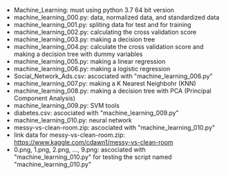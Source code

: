 - Machine_Learning: must using python 3.7 64 bit version
- machine_learning_000.py: data, normalized data, and standardized data
- machine_learning_001.py: spliting data for test and for training
- machine_learning_002.py: calculating the cross validation score
- machine_learning_003.py: making a decision tree
- machine_learning_004.py: calculate the cross validation score and making a decision tree with dummy variables
- machine_learning_005.py: making a linear regression
- machine_learning_006.py: making a logistic regression
- Social_Network_Ads.csv: ascociated with "machine_learning_006.py"
- machine_learning_007.py: making a K Nearest Neighbohr (KNN)
- machine_learning_008.py: making a decision tree with PCA (Principal Component Analysis)
- machine_learning_009.py: SVM tools
- diabetes.csv: ascociated with "machine_learning_009.py"
- machine_learning_010.py: neural network
- messy-vs-clean-room.zip: ascociated with "machine_learning_010.py"
- link data for messy-vs-clean-room.zip: https://www.kaggle.com/cdawn1/messy-vs-clean-room
- 0.png, 1.png, 2.png, ..., 9.png: ascociated with "machine_learning_010.py" for testing the script named "machine_learning_010.py"
